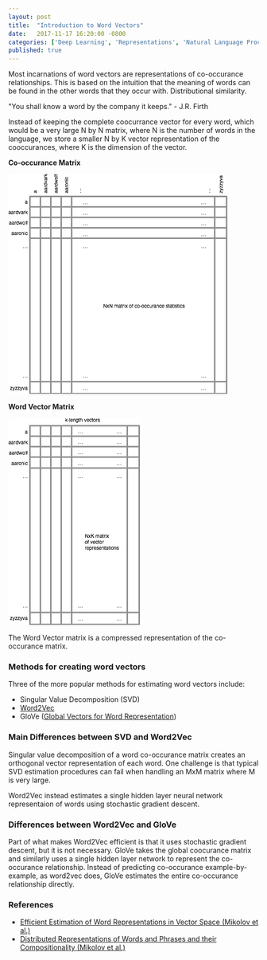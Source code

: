 ```yaml
---
layout: post
title:  "Introduction to Word Vectors"
date:   2017-11-17 16:20:00 -0800
categories: ['Deep Learning', 'Representations', 'Natural Language Processing', 'Word Vectors']
published: true
---
```


Most incarnations of word vectors are representations of co-occurance relationships. This is based on the intuition that the meaning of words can be found in the other words that they occur with. Distributional similarity.

"You shall know a word by the company it keeps." - J.R. Firth

Instead of keeping the complete coocurrance vector for every word, which would be a very large N by N matrix, where N is the number of words in the language, we store a smaller N by K vector representation of the cooccurances, where K is the dimension of the vector.

**Co-occurance Matrix**

![Co-occurance Matrix](/assets/word-coocurance-matrix.png)

**Word Vector Matrix**

![Word Vector Matrix](/assets/word-vector-matrix.png)

The Word Vector matrix is a compressed representation of the co-occurance matrix.

### Methods for creating word vectors

Three of the more popular methods for estimating word vectors include:

- Singular Value Decomposition (SVD)
- [Word2Vec](https://papers.nips.cc/paper/5021-distributed-representations-of-words-and-phrases-and-their-compositionality.pdf)
- GloVe ([Global Vectors for Word Representation](https://nlp.stanford.edu/projects/glove/))

### Main Differences between SVD and Word2Vec

Singular value decomposition of a word co-occurance matrix creates an orthogonal vector representation of each word. One challenge is that typical SVD estimation procedures can fail when handling an MxM matrix where M is very large.

Word2Vec instead estimates a single hidden layer neural network representaion of words using stochastic gradient descent.

### Differences between Word2Vec and GloVe

Part of what makes Word2Vec efficient is that it uses stochastic gradient descent, but it is not necessary. GloVe takes the global coocurance matrix and similarly uses a single hidden layer network to represent the co-occurance relationship. Instead of predicting co-occurance example-by-example, as word2vec does, GloVe estimates the entire co-occurance relationship directly.

### References

- [Efficient Estimation of Word Representations in Vector Space (Mikolov et al.)](https://arxiv.org/pdf/1301.3781.pdf)
- [Distributed Representations of Words and Phrases and their Compositionality (Mikolov et al.)](http://papers.nips.cc/paper/5021-distributed-representations-of-words-and-phrases-and-their-compositionality.pdf)